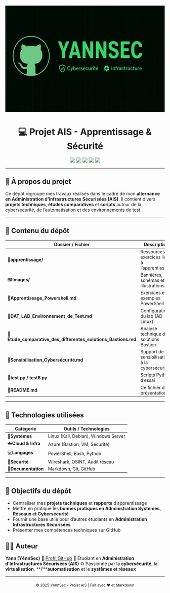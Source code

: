 <p align="center">
  <img src="https://raw.githubusercontent.com/Y4nnSec/AIS/main/apprentissage/Images/yannsec_banner.png" alt="YannSec Banner" width="800">
</p>

<h1 align="center">💻 Projet AIS - Apprentissage & Sécurité</h1>

<p align="center">
  <a href="https://github.com/Y4nnSec/AIS"><img src="https://img.shields.io/badge/Repo-AIS-blue?style=for-the-badge"></a>
  <a href="https://github.com/Y4nnSec"><img src="https://img.shields.io/badge/Author-Y4nnSec-green?style=for-the-badge"></a>
  <img src="https://img.shields.io/badge/Language-Markdown-blueviolet?style=for-the-badge">
  <img src="https://img.shields.io/badge/Language-Python-yellow?style=for-the-badge&logo=python">
  <img src="https://img.shields.io/badge/Security-Cyber-orange?style=for-the-badge&logo=security">
</p>

---

## 🧠 À propos du projet

Ce dépôt regroupe mes travaux réalisés dans le cadre de mon **alternance en Administration d’Infrastructures Sécurisées (AIS)**.
Il contient divers **projets techniques**, **études comparatives** et **scripts** autour de la cybersécurité, de l’automatisation et des environnements de test.

---

## 📂 Contenu du dépôt

| Dossier / Fichier                                                   | Description                                       |
| ------------------------------------------------------------------- | ------------------------------------------------- |
| 📁**apprentissage/**                                          | Ressources et exercices liés à l’apprentissage |
| 🖼️**Images/**                                               | Bannières, schémas et illustrations             |
| 📄**Apprentissage_Powershell.md**                             | Exercices et exemples PowerShell                  |
| 📄**DAT_LAB_Environnement_de_Test.md**                        | Configuration du lab (AD + Linux)                 |
| 📄**Etude_comparative_des_differentes_solutions_Bastions.md** | Analyse technique de solutions Bastion            |
| 📄**Sensibilisation_Cybersécurité.md**                      | Support de sensibilisation à la cybersécurité  |
| 🐍**test.py / test6.py**                                      | Scripts Python d’essai                           |
| 📘**README.md**                                               | Ce fichier de présentation                       |

---

## 🧰 Technologies utilisées

| Catégorie                  | Outils / Technologies                |
| --------------------------- | ------------------------------------ |
| 🐧**Systèmes**       | Linux (Kali, Debian), Windows Server |
| ☁️**Cloud & Infra** | Azure (Bastion, VM, Sécurité)      |
| 💻**Langages**        | PowerShell, Bash, Python             |
| 🔐**Sécurité**      | Wireshark, OSINT, Audit réseau      |
| 🧱**Documentation**   | Markdown, Git, GitHub                |

---

## 🚀 Objectifs du dépôt

- Centraliser mes **projets techniques** et **rapports** d’apprentissage
- Mettre en pratique les **bonnes pratiques en Administration Systèmes, Réseaux et Cybersécurité**
- Fournir une base utile pour d’autres étudiants en **Administration Infrastructures Sécurisées**
- Présenter mes compétences techniques sur GitHub

## 🧑‍💻 Auteur

**Yann (Y4nnSec)**
🔗 [Profil GitHub](https://github.com/Y4nnSec)
💼 Étudiant en **Administration d’Infrastructures Sécurisées (AIS)**
⚙️ Passionné par la **cybersécurité**, la **virtualisation**, **l’****automatisation** et le **systèmes et réseaux**

---

<p align="center">
  <sub>© 2025 Y4nnSec - Projet AIS | Fait avec ❤️ et Markdown</sub>
</p>
